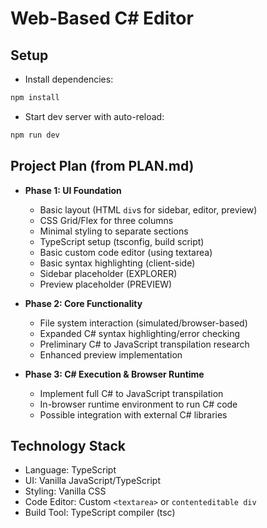 # Web-Based C# Editor

## Setup
- Install dependencies:  
```bash
npm install
```
- Start dev server with auto-reload:  
```bash
npm run dev
```

## Project Plan (from PLAN.md)
- **Phase 1: UI Foundation**
  - Basic layout (HTML `div`s for sidebar, editor, preview)
  - CSS Grid/Flex for three columns
  - Minimal styling to separate sections
  - TypeScript setup (tsconfig, build script)
  - Basic custom code editor (using textarea)
  - Basic syntax highlighting (client-side)
  - Sidebar placeholder (EXPLORER)
  - Preview placeholder (PREVIEW)

- **Phase 2: Core Functionality**
  - File system interaction (simulated/browser-based)
  - Expanded C# syntax highlighting/error checking
  - Preliminary C# to JavaScript transpilation research
  - Enhanced preview implementation

- **Phase 3: C# Execution & Browser Runtime**
  - Implement full C# to JavaScript transpilation
  - In-browser runtime environment to run C# code
  - Possible integration with external C# libraries

## Technology Stack
- Language: TypeScript
- UI: Vanilla JavaScript/TypeScript
- Styling: Vanilla CSS
- Code Editor: Custom `<textarea>` or `contenteditable div`
- Build Tool: TypeScript compiler (tsc)